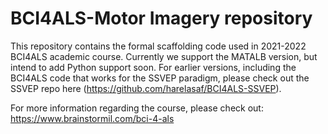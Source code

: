 # BCI4ALS-Motor Imagery repository

This repository contains the formal scaffolding code used in 2021-2022 BCI4ALS academic course.
Currently we support the MATALB version, but intend to add Python support soon.
For earlier versions, including the BCI4ALS code that works for the SSVEP paradigm, please check out the SSVEP repo here (https://github.com/harelasaf/BCI4ALS-SSVEP).

For more information regarding the course, please check out: https://www.brainstormil.com/bci-4-als
